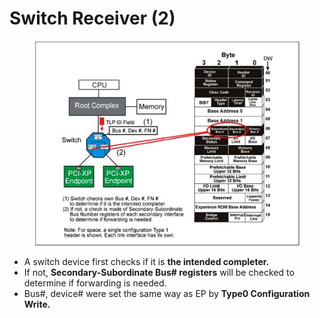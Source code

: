 # Switch Receiver (2)

<figure><img src="../../../.gitbook/assets/image (10).png" alt=""><figcaption></figcaption></figure>

* A switch device first checks if it is **the intended completer.**
* If not, **Secondary-Subordinate Bus# registers** will be checked to determine if forwarding is needed.
* Bus#, device# were set the same way as EP by **Type0 Configuration Write.**
